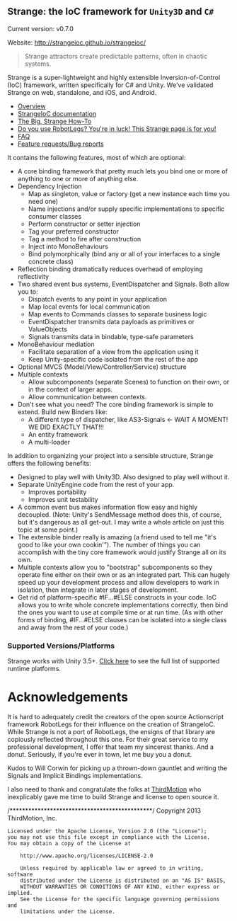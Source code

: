 ## Strange: the IoC framework for `Unity3D` and `C#`

Current version: v0.7.0

Website: http://strangeioc.github.io/strangeioc/


> Strange attractors create predictable patterns, often in chaotic systems.

Strange is a super-lightweight and highly extensible Inversion-of-Control (IoC) framework, written specifically for C# and Unity. We've validated Strange on web, standalone, and iOS, and Android.

* [Overview](http://strangeioc.github.com/strangeioc/exec.html)
* [StrangeIoC documentation](http://strangeioc.github.com/strangeioc/docs/html/index.html)
* [The Big, Strange How-To](http://strangeioc.github.com/strangeioc/TheBigStrangeHowTo.html)
* [Do you use RobotLegs? You're in luck! This Strange page is for you!](http://strangeioc.github.com/strangeioc/rl.html)
* [FAQ](http://strangeioc.github.com/strangeioc/faq.html)
* [Feature requests/Bug reports](https://github.com/strangeioc/strangeioc/issues)

It contains the following features, most of which are optional:

* A core binding framework that pretty much lets you bind one or more of anything to one or more of anything else.
* Dependency Injection
  * Map as singleton, value or factory (get a new instance each time you need one)
  * Name injections and/or supply specific implementations to specific consumer classes
  * Perform constructor or setter injection
  * Tag your preferred constructor
  * Tag a method to fire after construction
  * Inject into MonoBehaviours
  * Bind polymorphically (bind any or all of your interfaces to a single concrete class)
* Reflection binding dramatically reduces overhead of employing reflectivity
* Two shared event bus systems, EventDispatcher and Signals. Both allow you to:
  * Dispatch events to any point in your application
  * Map local events for local communication
  * Map events to Commands classes to separate business logic
  * EventDispatcher transmits data payloads as primitives or ValueObjects
  * Signals transmits data in bindable, type-safe parameters
* MonoBehaviour mediation
  * Facilitate separation of a view from the application using it
  * Keep Unity-specific code isolated from the rest of the app
* Optional MVCS (Model/View/Controller/Service) structure
* Multiple contexts
  * Allow subcomponents (separate Scenes) to function on their own, or in the context of larger apps.
  * Allow communication between contexts.
* Don't see what you need? The core binding framework is simple to extend. Build new Binders like:
  * A different type of dispatcher, like AS3-Signals <- WAIT A MOMENT! WE DID EXACTLY THAT!!!
  * An entity framework
  * A multi-loader

In addition to organizing your project into a sensible structure, Strange offers the following benefits:

* Designed to play well with Unity3D. Also designed to play well without it.
* Separate UnityEngine code from the rest of your app.
  * Improves portability
  * Improves unit testability
* A common event bus makes information flow easy and highly decoupled. (Note: Unity's SendMessage method does this, of course, but it's dangerous as all get-out. I may write a whole article on just this topic at some point.)
* The extensible binder really is amazing (a friend used to tell me "it's good to like your own cookin'"). The number of things you can accomplish with the tiny core framework would justify Strange all on its own.
* Multiple contexts allow you to "bootstrap" subcomponents so they operate fine either on their own or as an integrated part. This can hugely speed up your development process and allow developers to work in isolation, then integrate in later stages of development.
* Get rid of platform-specific #IF...#ELSE constructs in your code. IoC allows you to write whole concrete implementations correctly, then bind the ones you want to use at compile time or at run time. (As with other forms of binding, #IF...#ELSE clauses can be isolated into a single class and away from the rest of your code.)

### Supported Versions/Platforms
Strange works with Unity 3.5+. [Click here](http://strangeioc.github.io/strangeioc/faq.html#supported-platforms) to see the full list of supported runtime platforms.

# Acknowledgements
It is hard to adequately credit the creators of the open source Actionscript framework RobotLegs for their influence on the creation of StrangeIoC. While Strange is not a port of RobotLegs, the ensigns of that library are copiously reflected throughout this one. For their great service to my professional development, I offer that team my sincerest thanks. And a donut. Seriously, if you're ever in town, let me buy you a donut.

Kudos to Will Corwin for picking up a thrown-down gauntlet and writing the Signals and Implicit Bindings implementations.

I also need to thank and congratulate the folks at [ThirdMotion](http://www.thirdmotion.com) who inexplicably gave me time to build Strange and license to open source it.

/**********************************************/
  Copyright 2013 ThirdMotion, Inc.
 
 	Licensed under the Apache License, Version 2.0 (the "License");
 	you may not use this file except in compliance with the License.
 	You may obtain a copy of the License at
 
 		http://www.apache.org/licenses/LICENSE-2.0
 
 		Unless required by applicable law or agreed to in writing, software
 		distributed under the License is distributed on an "AS IS" BASIS,
 		WITHOUT WARRANTIES OR CONDITIONS OF ANY KIND, either express or implied.
 		See the License for the specific language governing permissions and
 		limitations under the License.
 
